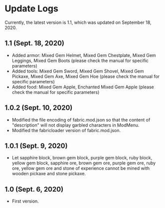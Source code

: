 # Update Logs
Currently, the latest version is 1.1, which was updated on September 18, 2020.

## 1.1 (Sept. 18, 2020)
- Added armor: Mixed Gem Helmet, Mixed Gem Chestplate, Mixed Gem Leggings, Mixed Gem Boots (please check the manual for specific parameters)
- Added tools: Mixed Gem Sword, Mixed Gem Shovel, Mixed Gem Pickaxe, Mixed Gem Axe, Mixed Gem Hoe (please check the manual for specific parameters)
- Added food: Mixed Gem Apple, Enchanted Mixed Gem Apple (please check the manual for specific parameters)

## 1.0.2 (Sept. 10, 2020)
- Modified the file encoding of fabric.mod.json so that the content of "description" will not display garbled characters in ModMenu.
- Modified the fabricloader version of fabric.mod.json.

## 1.0.1 (Sept. 9, 2020)
- Let sapphire block, brown gem block, purple gem block, ruby block, yellow gem block, sapphire ore, brown gem ore, purple gem ore, ruby ore, yellow gem ore and stone of experience cannot be mined with wooden pickaxe and stone pickaxe.

## 1.0 (Sept. 6, 2020)
- First version.